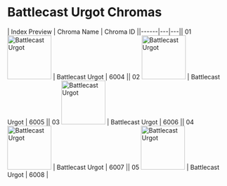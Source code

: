 # Battlecast Urgot Chromas

| Index  Preview | Chroma Name | Chroma ID ||------|---|---|| 01  <img src='https://raw.communitydragon.org/latest/plugins/rcp-be-lol-game-data/global/default/v1/champion-chroma-images/6/6004.png' alt='Battlecast Urgot' width='100'> | Battlecast Urgot | 6004 || 02  <img src='https://raw.communitydragon.org/latest/plugins/rcp-be-lol-game-data/global/default/v1/champion-chroma-images/6/6005.png' alt='Battlecast Urgot' width='100'> | Battlecast Urgot | 6005 || 03  <img src='https://raw.communitydragon.org/latest/plugins/rcp-be-lol-game-data/global/default/v1/champion-chroma-images/6/6006.png' alt='Battlecast Urgot' width='100'> | Battlecast Urgot | 6006 || 04  <img src='https://raw.communitydragon.org/latest/plugins/rcp-be-lol-game-data/global/default/v1/champion-chroma-images/6/6007.png' alt='Battlecast Urgot' width='100'> | Battlecast Urgot | 6007 || 05  <img src='https://raw.communitydragon.org/latest/plugins/rcp-be-lol-game-data/global/default/v1/champion-chroma-images/6/6008.png' alt='Battlecast Urgot' width='100'> | Battlecast Urgot | 6008 |
